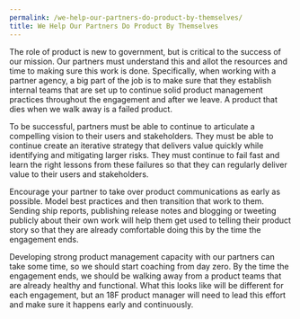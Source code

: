 ```yaml
---
permalink: /we-help-our-partners-do-product-by-themselves/
title: We Help Our Partners Do Product By Themselves
---
```

The role of product is new to government, but is critical to the success of our mission. Our partners must understand this and allot the resources and time to making sure this work is done. Specifically, when working with a partner agency, a big part of the job is to make sure that they establish internal teams that are set up to continue solid product management practices throughout the engagement and after we leave. A product that dies when we walk away is a failed product.

To be successful, partners must be able to continue to articulate a compelling vision to their users and stakeholders. They must be able to continue create an iterative strategy that delivers value quickly while identifying and mitigating larger risks. They must continue to fail fast and learn the right lessons from these failures so that they can regularly deliver value to their users and stakeholders. 

Encourage your partner to take over product communications as early as possible. Model best practices and then transition that work to them. Sending ship reports, publishing release notes and blogging or tweeting publicly about their own work will help them get used to telling their product story so that they are already comfortable doing this by the time the engagement ends.

Developing strong product management capacity with our partners can take some time, so we should start coaching from day zero. By the time the engagement ends, we should be walking away from a product teams that are already healthy and functional. What this looks like will be different for each engagement, but an 18F product manager will need to lead this effort and make sure it happens early and continuously.